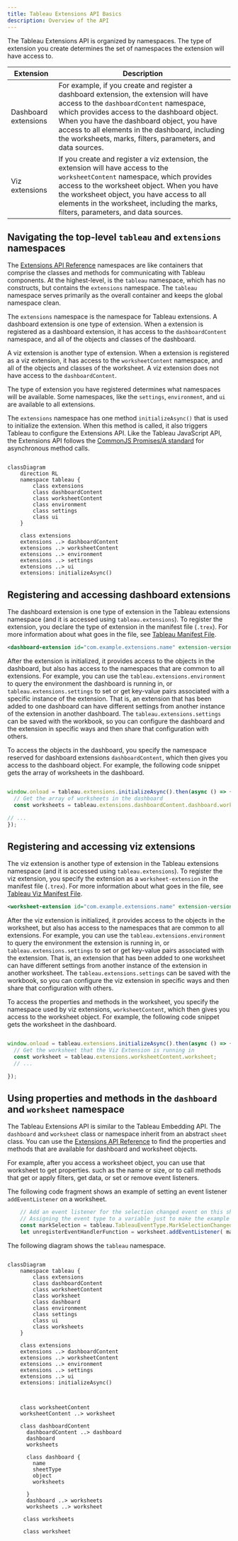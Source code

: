 ```yaml
---
title: Tableau Extensions API Basics
description: Overview of the API
--- 
```


The Tableau Extensions API is organized by namespaces. The type of extension you create determines the set of namespaces the extension will have access to.


| Extension | Description|
| ----- | ------- |
| Dashboard extensions | For example, if you create and register a dashboard extension, the extension will have access to the `dashboardContent` namespace, which provides access to the dashboard object. When you have the dashboard object, you have access to all elements in the dashboard, including the worksheets, marks, filters, parameters, and data sources. |
| Viz extensions | If you create and register a viz extension, the extension will have access to the `worksheetContent` namespace, which provides access to the worksheet object. When you have the worksheet object, you have access to all elements in the worksheet, including the marks, filters, parameters, and data sources.|

## Navigating the top-level `tableau` and `extensions` namespaces

The [Extensions API Reference](pathname:///api) namespaces are like containers that comprise the classes and methods for communicating with Tableau components. At the highest-level, is the `tableau` namespace, which has no constructs, but contains the `extensions` namespace. The `tableau` namespace serves primarily as the overall container and keeps the global namespace clean.

The `extensions` namespace is the namespace for Tableau extensions. A dashboard extension is one type of extension. When a extension is registered as a dashboard extension, it has access to the `dashboardContent` namespace, and all of the objects and classes of the dashboard.

A viz extension is another type of extension. When a extension is registered as a viz extension, it has access to the `worksheetContent` namespace, and all of the objects and classes of the worksheet. A viz extension does not have access to the `dashboardContent`.

The type of extension you have registered determines what namespaces will be available. Some namespaces, like the `settings`, `environment`, and `ui` are available to all extensions.  

The `extensions` namespace has one method `initializeAsync()` that is used to initialize the extension. When this method is called, it also triggers Tableau to configure the Extensions API. Like the Tableau JavaScript API, the Extensions API follows the [CommonJS Promises/A standard](http://wiki.commonjs.org/wiki/Promises/A) for asynchronous method calls.

<!-- ![]({{site.baseurl}}/assets/tab_ext_class.png) -->

```mermaid

classDiagram
    direction RL
    namespace tableau {  
        class extensions
        class dashboardContent
        class worksheetContent
        class environment
        class settings
        class ui
    }

    class extensions
    extensions ..> dashboardContent
    extensions ..> worksheetContent
    extensions ..> environment
    extensions ..> settings
    extensions ..> ui
    extensions: initializeAsync()

```

## Registering and accessing dashboard extensions

The dashboard extension is one type of extension in the Tableau extensions namespace (and it is accessed using `tableau.extensions`). To register the extension, you declare the type of extension in the manifest file (`.trex`). For more information about what goes in the file, see [Tableau Manifest File](./dashext/trex_manifest).

```xml
<dashboard-extension id="com.example.extensions.name" extension-version="0.1.0">

```

After the extension is initialized, it provides access to the objects in the dashboard, but also has access to the namespaces that are common to all extensions. For example, you can use the `tableau.extensions.environment` to query the environment the dashboard is running in, or `tableau.extensions.settings` to set or get key-value pairs associated with a specific instance of the extension. That is, an extension that has been added to one dashboard can have different settings from another instance of the extension in another dashboard. The `tableau.extensions.settings` can be saved with the workbook, so you can configure the dashboard and the extension in specific ways and then share that configuration with others. 

To access the objects in the dashboard, you specify the namespace reserved for dashboard extensions `dashboardContent`, which then gives you access to the dashboard object. For example, the following code snippet gets the array of worksheets in the dashboard.

```javascript

window.onload = tableau.extensions.initializeAsync().then(async () => {
  // Get the array of worksheets in the dashboard
  const worksheets = tableau.extensions.dashboardContent.dashboard.worksheets;

// ...
});

```


<!-- The following diagram shows an outline of the namespace hierarchy that you traverse to get to worksheets. -->

<!-- ![]({{site.baseurl}}/assets/tab_ext_class_worksheet.png) -->

## Registering and accessing viz extensions

The viz extension is another type of extension in the Tableau extensions namespace (and it is accessed using `tableau.extensions`). To register the viz extension, you specify the extension as a `worksheet-extension` in the manifest file (`.trex`). For more information about what goes in the file, see [Tableau Viz Manifest File](./vizext/trex_viz_manifest).

```xml
<worksheet-extension id="com.example.extensions.name" extension-version="0.1.0">

```

After the viz extension is initialized, it provides access to the objects in the worksheet, but also has access to the namespaces that are common to all extensions. For example, you can use the `tableau.extensions.environment` to query the environment the extension is running in, or `tableau.extensions.settings` to set or get key-value pairs associated with the extension. That is, an extension that has been added to one worksheet can have different settings from another instance of the extension in another worksheet. The `tableau.extensions.settings` can be saved with the workbook, so you can configure the viz extension in specific ways and then share that configuration with others.

To access the properties and methods in the worksheet, you specify the namespace used by viz extensions, `worksheetContent`, which then gives you access to the worksheet object. For example, the following code snippet gets the worksheet in the dashboard.

```javascript

window.onload = tableau.extensions.initializeAsync().then(async () => {
  // Get the worksheet that the Viz Extension is running in
  const worksheet = tableau.extensions.worksheetContent.worksheet;
  // ...

});

```

## Using properties and methods in the `dashboard` and `worksheet` namespace

The Tableau Extensions API is similar to the Tableau Embedding API. The `dashboard` and `worksheet` class or namespace inherit from an abstract `sheet` class. You can use the [Extensions API Reference](pathname:///api/) to find the properties and methods that are available for dashboard and worksheet objects.

For example, after you access a worksheet object, you can use that worksheet to get properties. such as the name or size, or to call methods that get or apply filters, get data, or set or remove event listeners.

The following code fragment shows an example of setting an event listener `addEventListener` on a worksheet.

```javascript
    // Add an event listener for the selection changed event on this sheet.
    // Assigning the event type to a variable just to make the example fit on the page here.
    const markSelection = tableau.TableauEventType.MarkSelectionChanged;
    let unregisterEventHandlerFunction = worksheet.addEventListener( markSelection, myfunctionHandleSelectionEvent);

```

The following diagram shows the `tableau` namespace.

```mermaid

classDiagram
    namespace tableau {  
        class extensions
        class dashboardContent
        class worksheetContent
        class worksheet
        class dashboard
        class environment
        class settings
        class ui
        class worksheets
    }

    class extensions
    extensions ..> dashboardContent
    extensions ..> worksheetContent
    extensions ..> environment
    extensions ..> settings
    extensions ..> ui
    extensions: initializeAsync()
    


    class worksheetContent
    worksheetContent ..> worksheet 

    class dashboardContent 
      dashboardContent ..> dashboard
      dashboard
      worksheets

      class dashboard {
        name
        sheetType
        object
        worksheets 

      }
      dashboard ..> worksheets
      worksheets ..> worksheet

     class worksheets

     class worksheet

```





